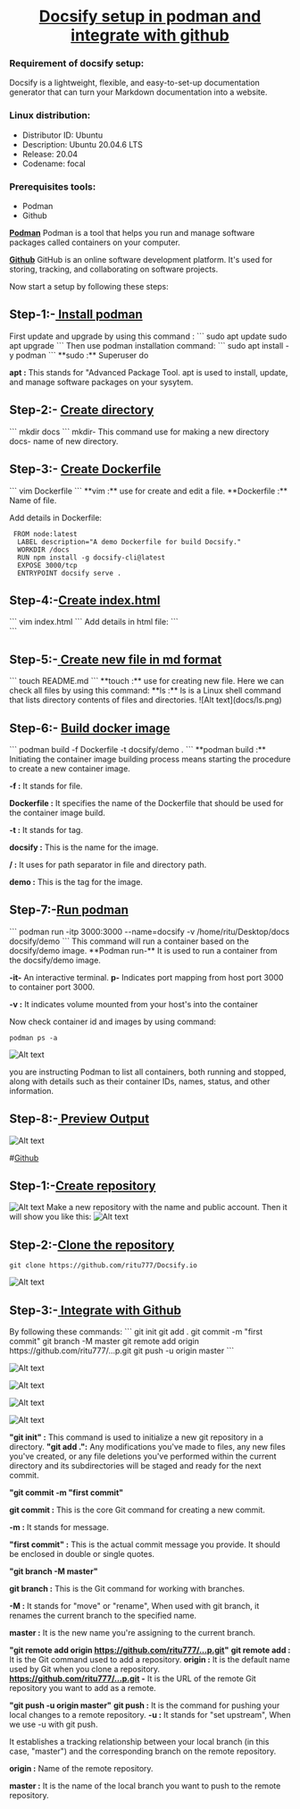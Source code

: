 <u><h1 style="text-align:center">Docsify setup in podman and integrate with github</h1></u>


<h3> Requirement of docsify setup:</h3>
Docsify is a lightweight, flexible, and easy-to-set-up documentation generator that can turn your Markdown documentation into a website.


<h3> Linux distribution:</h3>


- Distributor ID:   Ubuntu
- Description:  Ubuntu 20.04.6 LTS
- Release:  20.04
- Codename: focal
 <h3>Prerequisites tools:</h3>


-  Podman
-  Github
  
<u>**Podman**</u>
Podman is a tool  that helps you run and manage software packages called containers on your computer.

<u>**Github**</u>
GitHub is an online software development platform. It's used for storing, tracking, and collaborating on software projects.

Now start a setup by following these steps:

<h2>Step-1:-<u> Install podman </h2></u>
First update and upgrade by using this
command : 
```
sudo apt update
sudo apt upgrade
```
Then use podman installation command:
```
sudo apt install -y podman
```
**sudo :** Superuser do

**apt :** This stands for "Advanced Package Tool.
 apt is used to install, update, and manage software packages on your sysytem.

<h2>Step-2:- <u>Create directory</h2></u>
```
mkdir docs
```
mkdir- This command use for making a new directory
docs- name of new directory.
<h2> Step-3:- <u> Create Dockerfile</u></h2>
```
vim Dockerfile
```
**vim :** use for create and edit a file.
**Dockerfile :** Name of file.

Add details in Dockerfile:
```
 FROM node:latest
  LABEL description="A demo Dockerfile for build Docsify."
  WORKDIR /docs
  RUN npm install -g docsify-cli@latest
  EXPOSE 3000/tcp
  ENTRYPOINT docsify serve .

```
<h2>Step-4:-<u>Create index.html</u></h2>
```
vim index.html
```
Add details in html file:
```
<!-- index.html -->

<!DOCTYPE html>
<html>
  <head>
    <meta http-equiv="X-UA-Compatible" content="IE=edge,chrome=1" />
    <meta name="viewport" content="width=device-width,initial-scale=1" />
    <meta charset="UTF-8" />
    <link
      rel="stylesheet"
      href="//cdn.jsdelivr.net/npm/docsify@4/themes/vue.css"
    />
  </head>
  <body>
    <div id="app"></div>
    <script>
      window.$docsify = {
        //...
      };
    </script>
    <script src="//cdn.jsdelivr.net/npm/docsify@4"></script>
  </body>
</html>
```
<h2>Step-5:-<u> Create  new file in md format</u></h2>
```
touch README.md
```
**touch :** use for creating new file.
Here we can check all files by using this command:
**ls :** ls is a Linux shell command that lists directory contents of files and directories.
![Alt text](docs/ls.png)



<h2>Step-6:- <u>Build docker image</u></h2>
```
 podman build -f Dockerfile -t docsify/demo .
```
**podman build :** Initiating the container image building process means starting the procedure to create a new container image. 

**-f :** It stands for file.

**Dockerfile :** It specifies the name of the Dockerfile that should be used for the container image build.

**-t :** It stands for tag.

**docsify :** This is the name for the image.

**/ :** It uses for path separator in file and directory path.

**demo :** This is the tag for the image.
<h2>Step-7:-<u>Run podman</u></h2>
```
podman run -itp 3000:3000 --name=docsify -v /home/ritu/Desktop/docs
 docsify/demo
 ```
 This command  will run a container based on the docsify/demo image.
 **Podman run-** It is used to run a container from the docsify/demo image.

   **-it-** An interactive terminal.
   **p-** Indicates port mapping from host port 3000 to container port 3000.

**-v :** It indicates volume mounted from your host's into the container

 Now check container id and images by using command:
 ```
podman ps -a
```
![Alt text](docs/id.png)


 you are instructing Podman to list all containers, both running and stopped, along with details such as their container IDs, names, status, and other information. 
 <h2>Step-8:-<u> Preview Output</u></h2>

 ![Alt text](docs/local.png)

#<u>Github</u>

 <h2>Step-1:-<u>Create repository</u> </h2>

![Alt text](docs/repo.png)
Make a new repository with the  name and public account.
Then it will show you like this:
![Alt text](docs/command.png)




<h2>Step-2:-<u>Clone the repository</u></h2>

``` 
git clone https://github.com/ritu777/Docsify.io
```
![Alt text](docs/clone.png)

<h2>Step-3:-<u> Integrate with Github</u></h2>By following these commands:
```
git init
git add .
git commit -m "first commit"
git branch -M master
git remote add origin https://github.com/ritu777/...p.git
git push -u origin master
```




![Alt text](docs/init.png)

![Alt text](docs/add.png)

![Alt text](docs/commit.png)

![Alt text](docs/branch.png)

**"git init" :** This command is used to initialize a new git repository in a directory.
**"git add .":** Any modifications you've made to files, any new files you've created, or any file deletions you've performed within the current directory and its subdirectories will be staged and ready for the next commit.

**"git commit -m "first commit"**

**git commit :** This is the core Git command for creating a new commit.

**-m :** It stands for message.

**"first commit" :** This is the actual commit message you provide. It should be enclosed in double or single quotes. 

**"git branch -M master"**

**git branch :** This is the Git command for working with branches.

 **-M :** It stands for "move" or "rename", When used with git branch, it renames the current branch to the specified name.

 **master :** It is the new name you're assigning to the current branch.

 **"git remote add origin https://github.com/ritu777/...p.git"**
 **git remote add :** It is the Git command used to add a repository.
 **origin :** It is the default name used by Git when you clone a repository.
 **https://github.com/ritu777/...p.git -** It is the URL of the remote Git repository you want to add as a remote.

**"git push -u origin master"**
**git push :** It is the command for pushing your local changes to a remote repository. 
**-u :** It stands for "set upstream", When we use -u with git push. 

It establishes a tracking relationship between your local branch (in this case, "master") and the corresponding branch on the remote repository. 

**origin :** Name of the remote repository. 

**master :** It is the name of the local branch you want to push to the remote repository.























